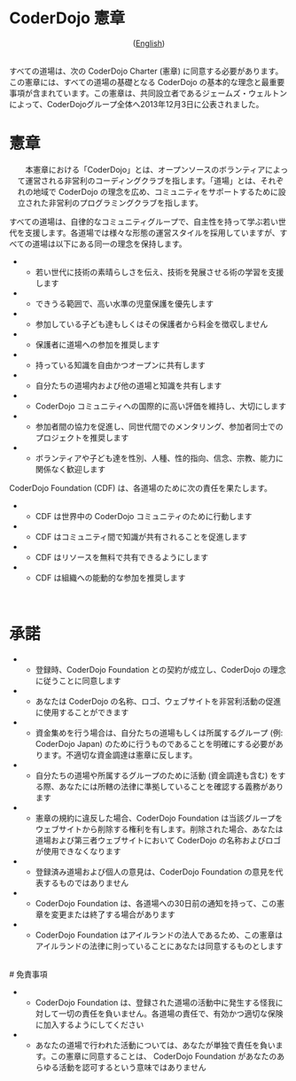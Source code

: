 # CoderDojo 憲章<br/>
<center>(<a href="/mou/charter_en">English</a>)</center>
<br/>

すべての道場は、次の CoderDojo Charter (憲章) に同意する必要があります。この憲章には、すべての道場の基礎となる CoderDojo の基本的な理念と最重要事項が含まれています。この憲章は、共同設立者であるジェームズ・ウェルトンによって、CoderDojoグループ全体へ2013年12月3日に公表されました。
<br/>

# 憲章

<p style='counter-increment: keiyaku-paragraph; text-indent: 1em; padding-left: 1pm; margin-left: 15px;'>本憲章における「CoderDojo」とは、オープンソースのボランティアによって運営される非営利のコーディングクラブを指します。「道場」とは、それぞれの地域で CoderDojo の理念を広め、コミュニティをサポートするために設立された非営利のプログラミングクラブを指します。</p>

すべての道場は、自律的なコミュニティグループで、自主性を持って学ぶ若い世代を支援します。各道場では様々な形態の運営スタイルを採用していますが、すべての道場は以下にある同一の理念を保持します。

- - 若い世代に技術の素晴らしさを伝え、技術を発展させる術の学習を支援します
- - できうる範囲で、高い水準の児童保護を優先します
- - 参加している子ども達もしくはその保護者から料金を徴収しません
- - 保護者に道場への参加を推奨します
- - 持っている知識を自由かつオープンに共有します 
- - 自分たちの道場内および他の道場と知識を共有します
- - CoderDojo コミュニティへの国際的に高い評価を維持し、大切にします
- - 参加者間の協力を促進し、同世代間でのメンタリング、参加者同士でのプロジェクトを推奨します
- - ボランティアや子ども達を性別、人種、性的指向、信念、宗教、能力に関係なく歓迎します

CoderDojo Foundation (CDF) は、各道場のために次の責任を果たします。

- - CDF は世界中の CoderDojo コミュニティのために行動します
- - CDF はコミュニティ間で知識が共有されることを促進します
- - CDF はリソースを無料で共有できるようにします
- - CDF は組織への能動的な参加を推奨します
<br/>

# 承諾

- - 登録時、CoderDojo Foundation との契約が成立し、CoderDojo の理念に従うことに同意します
- - あなたは CoderDojo の名称、ロゴ、ウェブサイトを非営利活動の促進に使用することができます
- - 資金集めを行う場合は、自分たちの道場もしくは所属するグループ (例: CoderDojo Japan) のために行うものであることを明確にする必要があります。不適切な資金調達は憲章に反します。
- - 自分たちの道場や所属するグループのために活動 (資金調達も含む) をする際、あなたには所轄の法律に準拠していることを確認する義務があります
- - 憲章の規約に違反した場合、CoderDojo Foundation は当該グループをウェブサイトから削除する権利を有します。削除された場合、あなたは道場および第三者ウェブサイトにおいて CoderDojo の名称およびロゴが使用できなくなります
- - 登録済み道場および個人の意見は、CoderDojo Foundation の意見を代表するものではありません
- - CoderDojo Foundation は、各道場への30日前の通知を持って、この憲章を変更または終了する場合があります
- - CoderDojo Foundation はアイルランドの法人であるため、この憲章はアイルランドの法律に則っていることにあなたは同意するものとします

<br/>
# 免責事項

- - CoderDojo Foundation は、登録された道場の活動中に発生する怪我に対して一切の責任を負いません。各道場の責任で、有効かつ適切な保険に加入するようにしてください
- - あなたの道場で行われた活動については、あなたが単独で責任を負います。この憲章に同意することは、 CoderDojo Foundation があなたのあらゆる活動を認可するという意味ではありません
